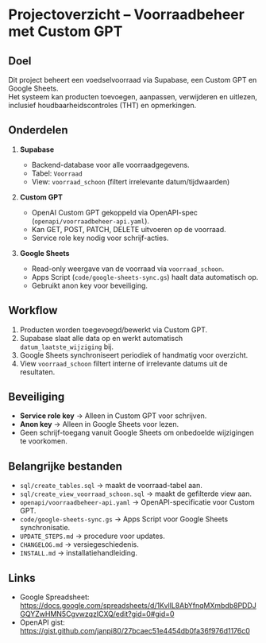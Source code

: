 # Projectoverzicht – Voorraadbeheer met Custom GPT

## Doel
Dit project beheert een voedselvoorraad via Supabase, een Custom GPT en Google Sheets.  
Het systeem kan producten toevoegen, aanpassen, verwijderen en uitlezen, inclusief houdbaarheidscontroles (THT) en opmerkingen.  

## Onderdelen
1. **Supabase**  
   - Backend-database voor alle voorraadgegevens.  
   - Tabel: `Voorraad`  
   - View: `voorraad_schoon` (filtert irrelevante datum/tijdwaarden)  

2. **Custom GPT**  
   - OpenAI Custom GPT gekoppeld via OpenAPI-spec (`openapi/voorraadbeheer-api.yaml`).  
   - Kan GET, POST, PATCH, DELETE uitvoeren op de voorraad.  
   - Service role key nodig voor schrijf-acties.

3. **Google Sheets**  
   - Read-only weergave van de voorraad via `voorraad_schoon`.  
   - Apps Script (`code/google-sheets-sync.gs`) haalt data automatisch op.  
   - Gebruikt anon key voor beveiliging.

## Workflow
1. Producten worden toegevoegd/bewerkt via Custom GPT.
2. Supabase slaat alle data op en werkt automatisch `datum_laatste_wijziging` bij.
3. Google Sheets synchroniseert periodiek of handmatig voor overzicht.
4. View `voorraad_schoon` filtert interne of irrelevante datums uit de resultaten.

## Beveiliging
- **Service role key** → Alleen in Custom GPT voor schrijven.  
- **Anon key** → Alleen in Google Sheets voor lezen.  
- Geen schrijf-toegang vanuit Google Sheets om onbedoelde wijzigingen te voorkomen.

## Belangrijke bestanden
- `sql/create_tables.sql` → maakt de voorraad-tabel aan.
- `sql/create_view_voorraad_schoon.sql` → maakt de gefilterde view aan.
- `openapi/voorraadbeheer-api.yaml` → OpenAPI-specificatie voor Custom GPT.
- `code/google-sheets-sync.gs` → Apps Script voor Google Sheets synchronisatie.
- `UPDATE_STEPS.md` → procedure voor updates.
- `CHANGELOG.md` → versiegeschiedenis.
- `INSTALL.md` → installatiehandleiding.

## Links
- Google Spreadsheet: https://docs.google.com/spreadsheets/d/1KvllL8AbYfnqMXmbdb8PDDJGQYZwHMN5CgvwzqzICXQ/edit?gid=0#gid=0
- OpenAPI gist: https://gist.github.com/janpi80/27bcaec51e4454db0fa36f976d1176c0
